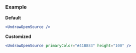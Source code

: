 ### Example

**Default**
```jsx
<UndrawOpenSource />
```

**Customized**
```jsx
<UndrawOpenSource primaryColor="#41B883" height="100" />
```
